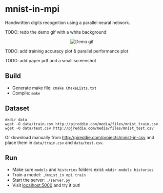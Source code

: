 # mnist-in-mpi
Handwritten digits recognition using a parallel neural network.

TODO: redo the demo gif with a white background
<p align="center">
  <img src="https://github.com/stefan1niculae/mnist-in-mpi/raw/master/demo.gif" alt="Demo gif"/>
</p>

TODO: add training accuracy plot & parallel performance plot

TODO: add paper pdf and a small screenshot


## Build

* Generate make file: `cmake CMakeLists.txt`
* Compile: `make`

## Dataset
```
mkdir data
wget -O data/train.csv http://pjreddie.com/media/files/mnist_train.csv
wget -O data/test.csv http://pjreddie.com/media/files/mnist_test.csv
```
Or download manually from http://pjreddie.com/projects/mnist-in-csv and place them in `data/train.csv` and `data/test.csv`.

## Run

* Make sure `models` and `histories` folders exist: `mkdir models histories`
* Train a model: `./mnist_in_mpi train`
* Start the server: `./server.py`
* Visit [localhost:5000](http://localhost:5000) and try it out!
